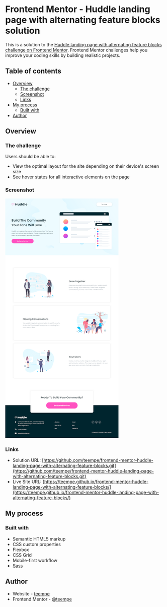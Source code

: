# Frontend Mentor - Huddle landing page with alternating feature blocks solution

This is a solution to the [Huddle landing page with alternating feature blocks challenge on Frontend Mentor](https://www.frontendmentor.io/challenges/huddle-landing-page-with-alternating-feature-blocks-5ca5f5981e82137ec91a5100). Frontend Mentor challenges help you improve your coding skills by building realistic projects. 

## Table of contents

- [Overview](#overview)
  - [The challenge](#the-challenge)
  - [Screenshot](#screenshot)
  - [Links](#links)
- [My process](#my-process)
  - [Built with](#built-with)
- [Author](#author)

## Overview

### The challenge

Users should be able to:

- View the optimal layout for the site depending on their device's screen size
- See hover states for all interactive elements on the page

### Screenshot

![](./screenshot.png)

### Links

- Solution URL: [https://github.com/teempe/frontend-mentor-huddle-landing-page-with-alternating-feature-blocks.git](https://github.com/teempe/frontend-mentor-huddle-landing-page-with-alternating-feature-blocks.git)
- Live Site URL: [https://teempe.github.io/frontend-mentor-huddle-landing-page-with-alternating-feature-blocks/](https://teempe.github.io/frontend-mentor-huddle-landing-page-with-alternating-feature-blocks/)

## My process

### Built with

- Semantic HTML5 markup
- CSS custom properties
- Flexbox
- CSS Grid
- Mobile-first workflow
- [Sass](https://sass-lang.com/)

## Author

- Website - [teempe](https://github.com/teempe)
- Frontend Mentor - [@teempe](https://www.frontendmentor.io/profile/teempe)
